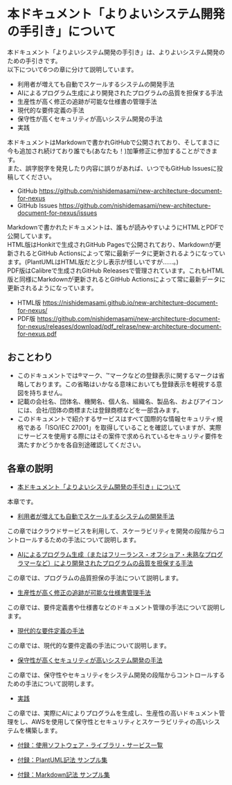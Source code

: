 # 本ドキュメント「よりよいシステム開発の手引き」について

本ドキュメント「よりよいシステム開発の手引き」は、よりよいシステム開発のための手引きです。  
以下について6つの章に分けて説明しています。

- 利用者が増えても自動でスケールするシステムの開発手法
- AIによるプログラム生成により開発されたプログラムの品質を担保する手法
- 生産性が高く修正の追跡が可能な仕様書の管理手法
- 現代的な要件定義の手法
- 保守性が高くセキュリティが高いシステム開発の手法
- 実践

本ドキュメントはMarkdownで書かれGitHubで公開されており、そしてまさに今も追加され続けており誰でも(あなたも！)加筆修正に参加することができます。  
また、誤字脱字を発見したり内容に誤りがあれば、いつでもGitHub Issuesに投稿してください。

- GitHub https://github.com/nishidemasami/new-architecture-document-for-nexus
- GitHub Issues https://github.com/nishidemasami/new-architecture-document-for-nexus/issues

Markdownで書かれたドキュメントは、誰もが読みやすいようにHTMLとPDFで公開しています。  
HTML版はHonkitで生成されGitHub Pagesで公開されており、Markdownが更新されるとGitHub Actionsによって常に最新データに更新されるようになっています。(PlantUMLはHTML版だと少し表示が怪しいですが……。)  
PDF版はCalibreで生成されGitHub Releasesで管理されています。これもHTML版と同様にMarkdownが更新されるとGitHub Actionsによって常に最新データに更新されるようになっています。  

- HTML版 https://nishidemasami.github.io/new-architecture-document-for-nexus/  
- PDF版 https://github.com/nishidemasami/new-architecture-document-for-nexus/releases/download/pdf_relrase/new-architecture-document-for-nexus.pdf  

## おことわり

- このドキュメントでは®マーク、™マークなどの登録表示に関するマークは省略しております。この省略はいかなる意味においても登録表示を軽視する意図を持ちません。
- 記載の会社名、団体名、機関名、個人名、組織名、製品名、およびアイコンには、会社/団体の商標または登録商標などを一部含みます。
- このドキュメントで紹介するサービスはすべて国際的な情報セキュリティ規格である「ISO/IEC 27001」を取得していることを確認していますが、実際にサービスを使用する際にはその案件で求められているセキュリティ要件を満たすかどうかを各自別途確認してください。

## 各章の説明

* [本ドキュメント「よりよいシステム開発の手引き」について](README.md)

本章です。

* [利用者が増えても自動でスケールするシステムの開発手法](markdown/how_to_management_aws_services.md)

この章ではクラウドサービスを利用して、スケーラビリティを開発の段階からコントロールするための手法について説明します。

* [AIによるプログラム生成（またはフリーランス・オフショア・未熟なプログラマーなど）により開発されたプログラムの品質を担保する手法](markdown/how_to_develop.md)

この章では、プログラムの品質担保の手法について説明します。

* [生産性が高く修正の追跡が可能な仕様書管理手法](markdown/how_to_management_documents.md)

この章では、要件定義書や仕様書などのドキュメント管理の手法について説明します。

* [現代的な要件定義の手法](markdown/how_to_define_requirements.md)

この章では、現代的な要件定義の手法について説明します。

* [保守性が高くセキュリティが高いシステム開発の手法]()

この章では、保守性やセキュリティをシステム開発の段階からコントロールするための手法について説明します。

* [実践](markdown/practice.md)

この章では、実際にAIによりプログラムを生成し、生産性の高いドキュメント管理をし、AWSを使用して保守性とセキュリティとスケーラビリティの高いシステムを構築します。

* [付録：使用ソフトウェア・ライブラリ・サービス一覧]()

* [付録：PlantUML記法 サンプル集](markdown/appendix/plantuml_samples.md)

* [付録：Markdown記法 サンプル集](markdown/appendix/markdown_samples.md)
